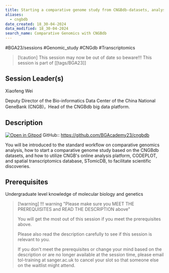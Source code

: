 ```yaml
---
title: Starting a comparative genome study from CNGBdb-datasets, analysis platform, and spatial transcriptomics database
aliases:
  - cngbdb
date_created: 18_30-04-2024
data_modified: 18_30-04-2024
search_name: Comparative Genomics with CNGBdb
---
```

#BGA23/sessions #Genomic_study #CNGdb #Transcriptomics 

> [!caution] This session may now be out of date so beware!!!
> This session is part of  [[tags/BGA23]]

## Session Leader(s)

Xiaofeng Wei

Deputy Director of the Bio-informatics Data Center of the China National GeneBank (CNGB)，Head of the CNGBdb big data platform.

## Description
[![Open in Gitpod](https://gitpod.io/button/open-in-gitpod.svg)](https://gitpod.io/#https://github.com/BGAcademy23/cngbdb)
GitHub:: https://github.com/BGAcademy23/cngbdb

You will be introduced to the standard workflow on comparative genomics analysis, how to start a comparative genome study based on the CNGBdb datasets, and how to utilize CNGB's online analysis platform, CODEPLOT, and spatial transcriptomics database, STomicDB, to facilitate scientific discoveries.

## Prerequisites

Undergraduate level knowledge of molecular biology and genetics

> [!warning] !!! warning "Please make sure you MEET THE PREREQUISITES and READ THE DESCRIPTION above"
> 
> You will get the most out of this session if you meet the prerequisites above.
> 
> Please also read the description carefully to see if this session is relevant to you.
> 
> If you don't meet the prerequisites or change your mind based on the description or are no longer available at the session time, please email tol-training at sanger.ac.uk to cancel your slot so that someone else on the waitlist might attend.
